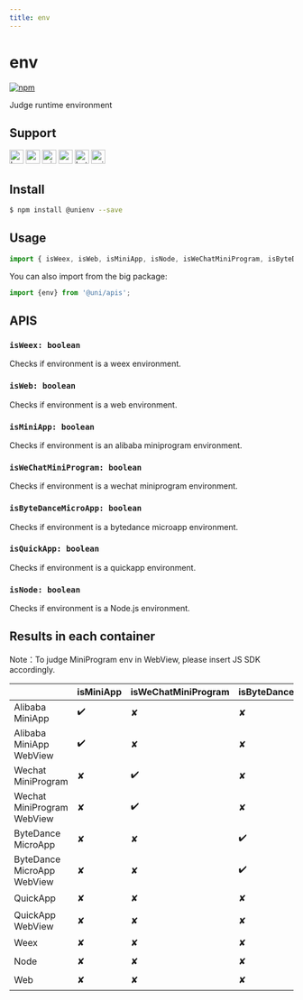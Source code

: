 ```yaml
---
title: env
---
```


# env
[![npm](https://img.shields.io/npm/v/@unienv.svg)](https://www.npmjs.com/package/@unienv)

Judge runtime environment

## Support
<img alt="browser" src="https://gw.alicdn.com/tfs/TB1uYFobGSs3KVjSZPiXXcsiVXa-200-200.svg" width="25px" height="25px" title="h5" /> <img alt="weex" src="https://gw.alicdn.com/tfs/TB1jM0ebMaH3KVjSZFjXXcFWpXa-200-200.svg" width="25px" height="25px" /> <img alt="miniApp" src="https://gw.alicdn.com/tfs/TB1bBpmbRCw3KVjSZFuXXcAOpXa-200-200.svg" width="25px" height="25px" title="ali miniprogram" /> <img alt="wechatMiniprogram" src="https://img.alicdn.com/tfs/TB1slcYdxv1gK0jSZFFXXb0sXXa-200-200.svg" width="25px" height="25px" title="wechatMiniprogram"> <img alt="bytedanceMicroApp" src="https://gw.alicdn.com/tfs/TB1jFtVzO_1gK0jSZFqXXcpaXXa-200-200.svg" width="25px" height="25px" title="bytedanceMicroApp"> <img alt="quickApp" src="https://gw.alicdn.com/tfs/TB1MP7EwQT2gK0jSZPcXXcKkpXa-200-200.svg" width="25px" height="25px">

## Install
```bash
$ npm install @unienv --save
```

## Usage
```javascript
import { isWeex, isWeb, isMiniApp, isNode, isWeChatMiniProgram, isByteDanceMicroApp, isQuickApp } from '@unienv';

```
You can also import from the big package:

```js
import {env} from '@uni/apis';
```

## APIS
### `isWeex: boolean`
Checks if environment is a weex environment.

### `isWeb: boolean`
Checks if environment is a web environment.

### `isMiniApp: boolean`
Checks if environment is an alibaba miniprogram environment.

### `isWeChatMiniProgram: boolean`
Checks if environment is a wechat miniprogram environment.

### `isByteDanceMicroApp: boolean`
Checks if environment is a bytedance microapp environment.

### `isQuickApp: boolean`
Checks if environment is a quickapp environment.

### `isNode: boolean`
Checks if environment is a Node.js environment.

## Results in each container

Note：To judge MiniProgram env in WebView, please insert JS SDK accordingly.

|                               | isMiniApp | isWeChatMiniProgram | isByteDanceMicroApp | isQuickApp | isWeb | isWeex | isNode |
| ----------------------------- | --------- | ------------------- | ------------------- | ---------- | ----- | ------ | ------ |
| Alibaba MiniApp               | ✔️         | ✘                   | ✘                   | ✘          | ✘     | ✘      | ✘      |
| Alibaba MiniApp WebView       | ✔️         | ✘                   | ✘                   | ✘          | ✔️     | ✘      | ✘      |
| Wechat MiniProgram            | ✘         | ✔️                   | ✘                   | ✘          | ✘     | ✘      | ✘      |
| Wechat MiniProgram WebView    | ✘         | ✔️                   | ✘                   | ✘          | ✔️     | ✘      | ✘      |
| ByteDance MicroApp            | ✘         | ✘                   | ✔️                   | ✘          | ✘     | ✘      | ✘      |
| ByteDance MicroApp WebView    | ✘         | ✘                   | ✔️                   | ✘          | ✔️     | ✘      | ✘      |
| QuickApp                      | ✘         | ✘                   | ✘                   | ✔️          | ✘     | ✘      | ✘      |
| QuickApp WebView              | ✘         | ✘                   | ✘                   | ✘          | ✔️     | ✘      | ✘      |
| Weex                          | ✘         | ✘                   | ✘                   | ✘          | ✘     | ✔️      | ✘      |
| Node                          | ✘         | ✘                   | ✘                   | ✘          | ✘     | ✘      | ✔️      |
| Web                           | ✘         | ✘                   | ✘                   | ✘          | ✔️     | ✘      | ✘      |


